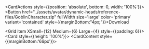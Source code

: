 <CardActions style={{position: 'absolute', bottom: 0, width: '100%'}}> <Button href="../assets/avatar/dynamic-heads/reference-files/GoblinCharacter.zip" fullWidth size='large' color='primary' variant='contained' style={{marginBottom:"4px;"}}>Download

<Grid item XSmall={12} Medium={6} Large={4} style={{padding: 6}}> <Card style={{height: '100%'}}> <CardContent style={{marginBottom:'66px'}}>

